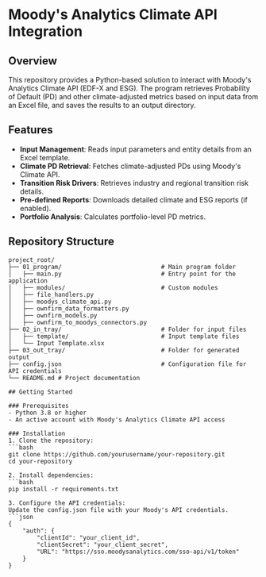 # Moody's Analytics Climate API Integration

## Overview
This repository provides a Python-based solution to interact with Moody's Analytics Climate API (EDF-X and ESG). The program retrieves Probability of Default (PD) and other climate-adjusted metrics based on input data from an Excel file, and saves the results to an output directory.

## Features
- **Input Management**: Reads input parameters and entity details from an Excel template.
- **Climate PD Retrieval**: Fetches climate-adjusted PDs using Moody's Climate API.
- **Transition Risk Drivers**: Retrieves industry and regional transition risk details.
- **Pre-defined Reports**: Downloads detailed climate and ESG reports (if enabled).
- **Portfolio Analysis**: Calculates portfolio-level PD metrics.

## Repository Structure
   ```
   project_root/
   ├── 01_program/                            # Main program folder 
   │   ├── main.py                            # Entry point for the application 
   │   ├── modules/                           # Custom modules 
   │   ├── file_handlers.py 
   │   ├── moodys_climate_api.py 
   │   ├── ownfirm_data_formatters.py 
   │   ├── ownfirm_models.py 
   │   ├── ownfirm_to_moodys_connectors.py 
   ├── 02_in_tray/                            # Folder for input files 
   │   ├── template/                          # Input template files 
   │   └── Input Template.xlsx 
   ├── 03_out_tray/                           # Folder for generated output 
   ├── config.json                            # Configuration file for API credentials 
   └── README.md # Project documentation

## Getting Started

### Prerequisites
- Python 3.8 or higher
- An active account with Moody's Analytics Climate API access

### Installation
1. Clone the repository:
   ```bash
   git clone https://github.com/yourusername/your-repository.git
   cd your-repository

2. Install dependencies:
   ```bash
   pip install -r requirements.txt

3. Configure the API credentials:
Update the config.json file with your Moody's API credentials.
   ```json
   {
       "auth": {
           "clientId": "your_client_id",
           "clientSecret": "your_client_secret",
           "URL": "https://sso.moodysanalytics.com/sso-api/v1/token"
       }
   }

